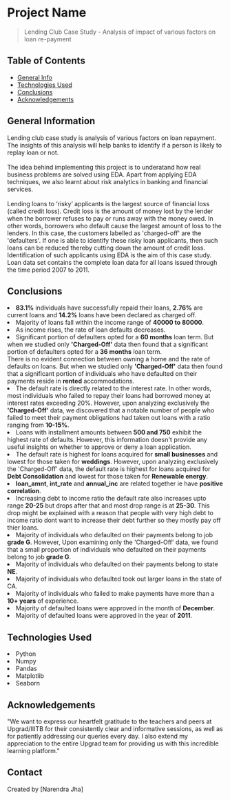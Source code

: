 # Project Name
> Lending Club Case Study - Analysis of impact of various factors on loan re-payment


## Table of Contents
* [General Info](#general-information)
* [Technologies Used](#technologies-used)
* [Conclusions](#conclusions)
* [Acknowledgements](#acknowledgements)

<!-- You can include any other section that is pertinent to your problem -->

## General Information
Lending club case study is analysis of various factors on loan repayment. The insights of this analysis will help banks to identify if a person is likely to replay loan or not.<br /><br />
The idea behind implementing this project is to underatand how real business problems are solved using EDA. Apart from applying EDA techniques, we also learnt about risk analytics in banking and financial services.<br /><br />
Lending loans to ‘risky’ applicants is the largest source of financial loss (called credit loss). Credit loss is the amount of money lost by the lender when the borrower refuses to pay or runs away with the money owed. In other words, borrowers who default cause the largest amount of loss to the lenders. In this case, the customers labelled as 'charged-off' are the 'defaulters'. If one is able to identify these risky loan applicants, then such loans can be reduced thereby cutting down the amount of credit loss. Identification of such applicants using EDA is the aim of this case study.
Loan data set contains the complete loan data for all loans issued through the time period 2007 to 2011.

<!-- You don't have to answer all the questions - just the ones relevant to your project. -->

## Conclusions
<li><strong>83.1%</strong> individuals have successfully repaid their loans, <strong>2.76%</strong> are current loans and <strong>14.2%</strong> loans have been declared as charged off.</li>
<li>Majority of loans fall within the income range of <strong>40000 to 80000</strong>.</li>
<li>As income rises, the rate of loan defaults decreases.</li>
<li>Significant portion of defaulters opted for a <strong>60 months</strong> loan term. But when we studied only <strong>'Charged-Off'</strong> data then found that a significant portion of defaulters opted for a <strong>36 months</strong> loan term.</li
<li>There is no evident connection between owning a home and the rate of defaults on loans. But when we studied only <strong>'Charged-Off'</strong> data then found that a significant portion of individuals who have defaulted on their payments reside in <strong>rented</strong> accommodations.</li>
<li>The default rate is directly related to the interest rate. In other words, most individuals who failed to repay their loans had borrowed money at interest rates exceeding 20%. However, upon analyzing exclusively the <strong>'Charged-Off'</strong> data, we discovered that a notable number of people who failed to meet their payment obligations had taken out loans with a ratio ranging from <strong>10-15%</strong>.</li>
<li>Loans with installment amounts between <strong>500 and 750</strong> exhibit the highest rate of defaults. However, this information doesn't provide any useful insights on whether to approve or deny a loan application.</li>
<li>The default rate is highest for loans acquired for <strong>small businesses</strong> and lowest for those taken for <strong>weddings</strong>. However, upon analyzing exclusively the 'Charged-Off' data, the default rate is highest for loans acquired for <strong>Debt Consolidation</strong> and lowest for those taken for <strong>Renewable energy</strong>.</li>
<li><strong>loan_amnt</strong>, <strong>int_rate</strong> and <strong>annual_inc</strong> are related together ie have <strong>positive correlation</strong>.</li>
<li>Increasing debt to income ratio the default rate also increases upto range <strong>20-25</strong> but drops after that and most drop range is at <strong>25-30</strong>. This drop might be explained with a reason that people with very high debt to income ratio dont want to increase their debt further so they mostly pay off thier loans.</li>
<li>Majority of individuals who defaulted on their payments belong to job <strong>grade G</strong>. However, Upon examining only the 'Charged-Off' data, we found that a small proportion of individuals who defaulted on their payments belong to job <strong>grade G</strong>.</li>
<li>Majority of individuals who defaulted on their payments belong to state <strong>NE</strong>.</li>
<li>Majority of individuals who defaulted took out larger loans in the state of CA.</li>
<li>Majority of individuals who failed to make payments have more than a <strong>10+ years</strong> of experience.</li>
<li>Majority of defaulted loans were approved in the month of <strong>December</strong>.</li>
<li>Majority of defaulted loans were approved in the year of <strong>2011</strong>.</li>

<!-- You don't have to answer all the questions - just the ones relevant to your project. -->


## Technologies Used
<li>Python</li>
<li>Numpy</li>
<li>Pandas</li>
<li>Matplotlib</li>
<li>Seaborn</li>


<!-- As the libraries versions keep on changing, it is recommended to mention the version of library used in this project -->

## Acknowledgements
<p>"We want to express our heartfelt gratitude to the teachers and peers at Upgrad/IIITB for their consistently clear and informative sessions, as well as for patiently addressing our queries every day. I also extend my appreciation to the entire Upgrad team for providing us with this incredible learning platform."</p>


## Contact
Created by [Narendra Jha]
